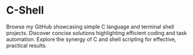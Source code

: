 # C-Shell
Browse my GitHub showcasing simple C language and terminal shell projects. Discover concise solutions highlighting efficient coding and task automation. Explore the synergy of C and shell scripting for effective, practical results.
